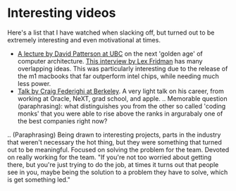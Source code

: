 # Interesting videos
Here's a list that I have watched when slacking off, but turned out to be extremely interesting and even motivational at times.
- [A lecture by David Patterson at UBC](https://www.youtube.com/watch?v=kFT54hO1X8M) on the next 'golden age' of computer architecture. [This interview by Lex Fridman](https://www.youtube.com/watch?v=naed4C4hfAg) has many overlapping ideas. This was particularly interesting due to the release of the m1 macbooks that far outperform intel chips, while needing much less power. 
- [Talk by Craig Federighi at Berkeley](https://www.youtube.com/watch?v=43sjym5ZS68&t=1558s). A very light talk on his career, from working at Oracle, NeXT, grad school, and apple.
.. Memorable question (paraphrasing): what distinguishes you from the other so called 'coding monks' that you were able to rise above the ranks in argurabaly one of the best companies right now?

.. (Paraphrasing) Being drawn to interesting projects, parts in the industry that weren't necessary the hot thing, but they were something that turned out to be meaningful. Focused on solving the problem for the team. Devoted on really working for the team. "If you're not too worried about getting there, but you're just trying to do the job, at times it turns out that people see in you, maybe being the solution to a problem they have to solve, which is get something led."

